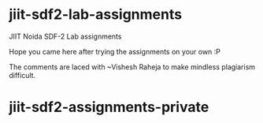 # jiit-sdf2-lab-assignments
JIIT Noida SDF-2 Lab assignments

Hope you came here after trying the assignments on your own :P

The comments are laced with ~Vishesh Raheja to make mindless plagiarism difficult.
# jiit-sdf2-assignments-private
